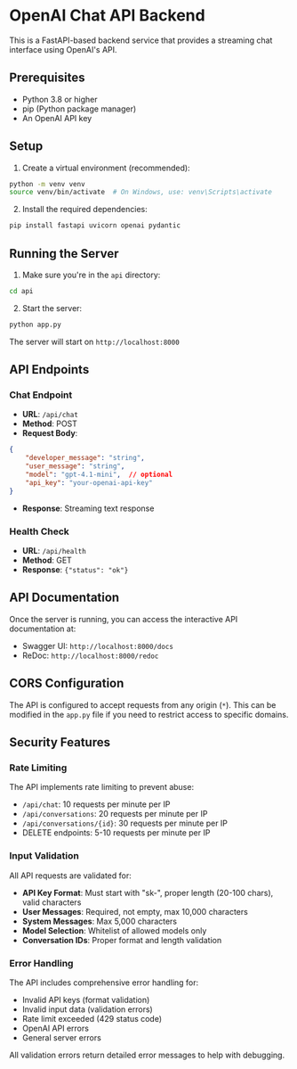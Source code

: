 # OpenAI Chat API Backend

This is a FastAPI-based backend service that provides a streaming chat interface using OpenAI's API.

## Prerequisites

- Python 3.8 or higher
- pip (Python package manager)
- An OpenAI API key

## Setup

1. Create a virtual environment (recommended):
```bash
python -m venv venv
source venv/bin/activate  # On Windows, use: venv\Scripts\activate
```

2. Install the required dependencies:
```bash
pip install fastapi uvicorn openai pydantic
```

## Running the Server

1. Make sure you're in the `api` directory:
```bash
cd api
```

2. Start the server:
```bash
python app.py
```

The server will start on `http://localhost:8000`

## API Endpoints

### Chat Endpoint
- **URL**: `/api/chat`
- **Method**: POST
- **Request Body**:
```json
{
    "developer_message": "string",
    "user_message": "string",
    "model": "gpt-4.1-mini",  // optional
    "api_key": "your-openai-api-key"
}
```
- **Response**: Streaming text response

### Health Check
- **URL**: `/api/health`
- **Method**: GET
- **Response**: `{"status": "ok"}`

## API Documentation

Once the server is running, you can access the interactive API documentation at:
- Swagger UI: `http://localhost:8000/docs`
- ReDoc: `http://localhost:8000/redoc`

## CORS Configuration

The API is configured to accept requests from any origin (`*`). This can be modified in the `app.py` file if you need to restrict access to specific domains.

## Security Features

### Rate Limiting
The API implements rate limiting to prevent abuse:
- `/api/chat`: 10 requests per minute per IP
- `/api/conversations`: 20 requests per minute per IP
- `/api/conversations/{id}`: 30 requests per minute per IP
- DELETE endpoints: 5-10 requests per minute per IP

### Input Validation
All API requests are validated for:
- **API Key Format**: Must start with "sk-", proper length (20-100 chars), valid characters
- **User Messages**: Required, not empty, max 10,000 characters
- **System Messages**: Max 5,000 characters
- **Model Selection**: Whitelist of allowed models only
- **Conversation IDs**: Proper format and length validation

### Error Handling

The API includes comprehensive error handling for:
- Invalid API keys (format validation)
- Invalid input data (validation errors)
- Rate limit exceeded (429 status code)
- OpenAI API errors
- General server errors

All validation errors return detailed error messages to help with debugging. 